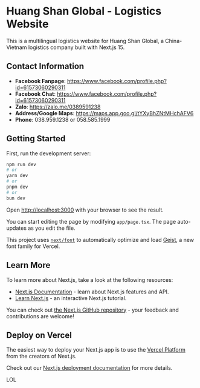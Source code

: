 # Huang Shan Global - Logistics Website

This is a multilingual logistics website for Huang Shan Global, a China-Vietnam logistics company built with Next.js 15.

## Contact Information

- **Facebook Fanpage**: https://www.facebook.com/profile.php?id=61573060290311
- **Facebook Chat**: https://www.facebook.com/profile.php?id=61573060290311
- **Zalo**: https://zalo.me/0389591238
- **Address/Google Maps**: https://maps.app.goo.gl/tYXyBhZNtMHchAFV6
- **Phone**: 038.959.1238 or 058.585.1999

## Getting Started

First, run the development server:

```bash
npm run dev
# or
yarn dev
# or
pnpm dev
# or
bun dev
```

Open [http://localhost:3000](http://localhost:3000) with your browser to see the result.

You can start editing the page by modifying `app/page.tsx`. The page auto-updates as you edit the file.

This project uses [`next/font`](https://nextjs.org/docs/app/building-your-application/optimizing/fonts) to automatically optimize and load [Geist](https://vercel.com/font), a new font family for Vercel.

## Learn More

To learn more about Next.js, take a look at the following resources:

- [Next.js Documentation](https://nextjs.org/docs) - learn about Next.js features and API.
- [Learn Next.js](https://nextjs.org/learn) - an interactive Next.js tutorial.

You can check out [the Next.js GitHub repository](https://github.com/vercel/next.js) - your feedback and contributions are welcome!

## Deploy on Vercel

The easiest way to deploy your Next.js app is to use the [Vercel Platform](https://vercel.com/new?utm_medium=default-template&filter=next.js&utm_source=create-next-app&utm_campaign=create-next-app-readme) from the creators of Next.js.

Check out our [Next.js deployment documentation](https://nextjs.org/docs/app/building-your-application/deploying) for more details.

LOL